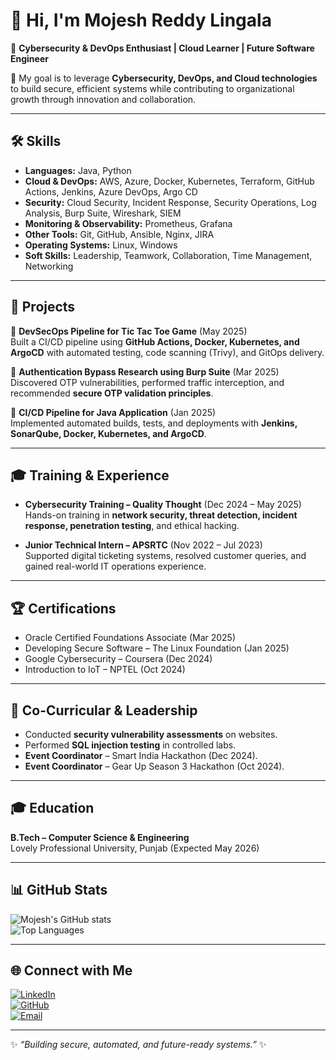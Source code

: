 # 👋 Hi, I'm Mojesh Reddy Lingala  

🚀 **Cybersecurity & DevOps Enthusiast | Cloud Learner | Future Software Engineer**  

🎯 My goal is to leverage **Cybersecurity, DevOps, and Cloud technologies** to build secure, efficient systems while contributing to organizational growth through innovation and collaboration.  

---

## 🛠️ Skills  

- **Languages:** Java, Python  
- **Cloud & DevOps:** AWS, Azure, Docker, Kubernetes, Terraform, GitHub Actions, Jenkins, Azure DevOps, Argo CD  
- **Security:** Cloud Security, Incident Response, Security Operations, Log Analysis, Burp Suite, Wireshark, SIEM  
- **Monitoring & Observability:** Prometheus, Grafana  
- **Other Tools:** Git, GitHub, Ansible, Nginx, JIRA  
- **Operating Systems:** Linux, Windows  
- **Soft Skills:** Leadership, Teamwork, Collaboration, Time Management, Networking  

---

## 📂 Projects  

🔹 **DevSecOps Pipeline for Tic Tac Toe Game** (May 2025)  
Built a CI/CD pipeline using **GitHub Actions, Docker, Kubernetes, and ArgoCD** with automated testing, code scanning (Trivy), and GitOps delivery.  

🔹 **Authentication Bypass Research using Burp Suite** (Mar 2025)  
Discovered OTP vulnerabilities, performed traffic interception, and recommended **secure OTP validation principles**.  

🔹 **CI/CD Pipeline for Java Application** (Jan 2025)  
Implemented automated builds, tests, and deployments with **Jenkins, SonarQube, Docker, Kubernetes, and ArgoCD**.  

---

## 🎓 Training & Experience  

- **Cybersecurity Training – Quality Thought** (Dec 2024 – May 2025)  
  Hands-on training in **network security, threat detection, incident response, penetration testing**, and ethical hacking.  

- **Junior Technical Intern – APSRTC** (Nov 2022 – Jul 2023)  
  Supported digital ticketing systems, resolved customer queries, and gained real-world IT operations experience.  

---

## 🏆 Certifications  

- Oracle Certified Foundations Associate (Mar 2025)  
- Developing Secure Software – The Linux Foundation (Jan 2025)  
- Google Cybersecurity – Coursera (Dec 2024)  
- Introduction to IoT – NPTEL (Oct 2024)  

---

## 📌 Co-Curricular & Leadership  

- Conducted **security vulnerability assessments** on websites.  
- Performed **SQL injection testing** in controlled labs.  
- **Event Coordinator** – Smart India Hackathon (Dec 2024).  
- **Event Coordinator** – Gear Up Season 3 Hackathon (Oct 2024).  

---

## 🎓 Education  

**B.Tech – Computer Science & Engineering**  
Lovely Professional University, Punjab (Expected May 2026)  

---

## 📊 GitHub Stats  

![Mojesh's GitHub stats](https://github-readme-stats.vercel.app/api?username=MojeshReddy&show_icons=true&theme=tokyonight)  
![Top Languages](https://github-readme-stats.vercel.app/api/top-langs/?username=MojeshReddy&layout=compact&theme=tokyonight)  

---

## 🌐 Connect with Me  

[![LinkedIn](https://img.shields.io/badge/LinkedIn-blue?logo=linkedin&logoColor=white)](https://linkedin.com/in/mojeshreddy)  
[![GitHub](https://img.shields.io/badge/GitHub-black?logo=github&logoColor=white)](https://github.com/MojeshReddy)  
[![Email](https://img.shields.io/badge/Email-red?logo=gmail&logoColor=white)](mailto:mojeshreddylingala@gmail.com)  

---
✨ *“Building secure, automated, and future-ready systems.”* ✨
